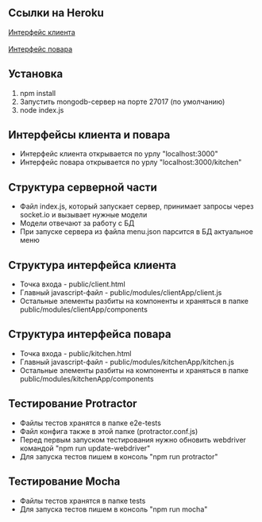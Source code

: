 ## Ссылки на Heroku
<a href="https://nd3-dc.herokuapp.com/">Интерфейс клиента</a>
<br /><br />
<a href="https://nd3-dc.herokuapp.com/kitchen">Интерфейс повара</a>

## Установка
1. npm install
2. Запустить mongodb-сервер на порте 27017 (по умолчанию)
3. node index.js

## Интерфейсы клиента и повара
<ul>
<li>Интерфейс клиента открывается по урлу "localhost:3000"</li>
<li>Интерфейс повара открывается по урлу "localhost:3000/kitchen"</li>
</ul>

## Структура серверной части
<ul>
<li>Файл index.js, который запускает сервер, принимает запросы через socket.io и вызывает нужные модели</li>
<li>Модели отвечают за работу с БД</li>
<li>При запуске сервера из файла menu.json парсится в БД актуальное меню</li>
</ul>

## Структура интерфейса клиента
<ul>
<li>Точка входа - public/client.html</li>
<li>Главный javascript-файл - public/modules/clientApp/client.js</li>
<li>Остальные элементы разбиты на компоненты и храняться в папке public/modules/clientApp/components</li>
</ul>

## Структура интерфейса повара
<ul>
<li>Точка входа - public/kitchen.html</li>
<li>Главный javascript-файл - public/modules/kitchenApp/kitchen.js</li>
<li>Остальные элементы разбиты на компоненты и храняться в папке public/modules/kitchenApp/components</li>
</ul>

## Тестирование Protractor
<ul>
<li>Файлы тестов хранятся в папке e2e-tests</li>
<li>Файл конфига также в этой папке (protractor.conf.js)</li>
<li>Перед первым запуском тестирования нужно обновить webdriver командой "npm run update-webdriver"</li>
<li>Для запуска тестов пишем в консоль "npm run protractor"</li>
</ul>

## Тестирование Mocha
<ul>
<li>Файлы тестов хранятся в папке tests</li>
<li>Для запуска тестов пишем в консоль "npm run mocha"</li>
</ul>